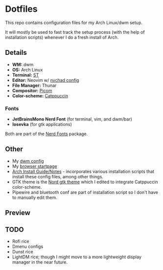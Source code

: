 # Dotfiles

This repo contains configuration files for my Arch Linux/dwm setup.

It will mostly be used to fast track the setup process (with the help of installation scripts) whenever I do a fresh install of Arch.

## Details
- **WM:** dwm
- **OS:** Arch Linux
- **Terminal:** [ST](https://st.suckless.org/)
- **Editor:** Neovim w/ [nvchad config](https://nvchad.github.io/)
- **File Manager:** Thunar
- **Compositor:** [Picom](https://github.com/jonaburg/picom)
- **Color-scheme:** [Catppuccin](https://github.com/catppuccin/catppuccin)

### Fonts
- **JetBrainsMono Nerd Font** (for terminal, vim, and dwm/bar)
- **Iosevka** (for gtk applications)

Both are part of the [Nerd Fonts](https://www.nerdfonts.com/) package.

## Other
- My [dwm config](https://github.com/yuuushio/dwm)
- My [browser startpage](https://github.com/yuuushio/startpage.github.io)
- [Arch Install Guide/Notes]() - incorporates various installation scripts that install these config files, among other things.
- GTK theme is the [Nord gtk theme](https://github.com/EliverLara/Nordic) which I edited to integrate Catppuccin color-scheme.
- Pipewire and bluetooth conf are part of installation script so I don't have to manually edit them.

## Preview


## TODO
- Rofi rice
- Dmenu configs
- Dunst rice
- LightDM rice; though I might move to a more lightweight display manager in the near future.

